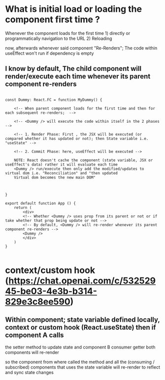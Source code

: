 # What is initial load or loading the component first time ?

Whenever the component loads for the first time 1) directly or programmatically navigation to the URL 2) Reloading

now, afterwards whenever said component "Re-Renders"; The code within useEffect won't run if dependency is empty


## I know by default, The child component will render/execute each time whenever its parent component re-renders

```typescriptreact

const Dummy: React.FC = function MyDummy() {

    <!-- When parent component loads for the first time and then for each subsequent re-renders;  -->

    <!-- <Dummy /> will execute the code within itself in the 2 phases  -->

    <!-- 1. Render Phase: First , the JSX will be executed (or compared whether it has updated or not); then State variable i.e. "useState" -->

    <!-- 2. Commit Phase: here, useEffect will be executed -->

    NOTE: React doesn't cache the component (state variable, JSX or useEffect's data) rather it will evaluate each time
    <Dummy /> run/execute then only add the modified/updates to virtual dom i.e. "Reconciliation" and "then updated 
    Virtual dom becomes the new main DOM"



}

export default function App () {
    return (
        <div>
        <!-- Whether <Dummy /> uses prop from its parent or not or if take whether that prop being update or not -->
        <!-- By default, <Dummy /> will re-render whenever its parent component re-renders -->
        <Dummy />
        </div>
    )
}


```

# context/custom hook (https://chat.openai.com/c/53252945-be03-4e3b-b314-829e3c8ee590)


## Within component; state variable defined locally, context or custom hook (React.useState) then if component A calls
the setter method to update state and component B consumer getter both components will re-render

so the component from where called the method and all the (consuming / subscribed) components that uses the state variable
will re-render to reflect and sync state changes
